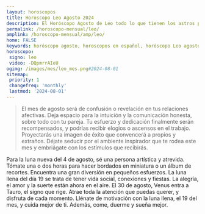 ```yaml
---
layout: horoscopos
title: Horoscopo Leo Agosto 2024
description: El Horóscopo Agosto de Leo todo lo que tienen los astros preparados para este mes, amor, trabajo, familia. Todo sobre astrologia, tarot, predicciones. Horoscopo gratis en español, predicciones y astrología.
permalink: /horoscopo-mensual/leo/
amplink: /horoscopo-mensual/amp/leo/
home: FALSE
keywords: horóscopo agosto, horoscopos en español, horóscopo Leo agosto , horóscopo esperanza gracia, horoscop, horóscopos gratis, horoscopo Leo, Tarot, Astrologia, Zodíaco, Leo, horoscopo gratis, horoscopo del mes 
horoscopo:
 signo: leo
 video: -DQpmrrAIeU
ogimg: /images/mes/leo_mes.png#2024-08-01
sitemap:
 priority: 1
 changefreq: 'monthly'
 lastmod: '2024-08-01'
---
```



 > El mes de agosto será de confusión o revelación en tus relaciones afectivas. Deja espacio para la intuición y la comunicación honesta, sobre todo con tu pareja. Tu esfuerzo y dedicación finalmente serán recompensados, y podrías recibir elogios o ascensos en el trabajo. Proyectarás una imagen de éxito que convencerá a propios y extraños. Déjate seducir por el ambiente inspirador que te rodea este mes y embriágate con los estímulos que recibirás.



Para la luna nueva del 4 de agosto, sé una persona artística y atrevida. Tómate una o dos horas para hacer bordados en miniatura o un álbum de recortes. Encuentra una gran diversión en pequeños esfuerzos. La luna llena del día 19 se trata de tener vida social, conexiones y fiestas. La alegría, el amor y la suerte están ahora en el aire. El 30 de agosto, Venus entra a Tauro, el signo que rige. Atrae toda la atención que puedas querer, y disfruta de cada momento. Llénate de motivación con la luna llena, el 19 del mes, y cuida mejor de ti. Además, come, duerme y sueña mejor.
